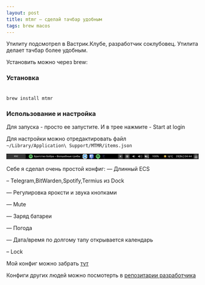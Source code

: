 ```yaml
---
layout: post
title: mtmr – сделай тачбар удобным
tags: brew macos 
---
```

Утилиту подсмотрел в Вастрик.Клубе, разработчик соклубовец. 
Утилита делает тачбар более удобным. 

Установить можно через brew:

### Установка

<code>
brew install mtmr
</code>
 
### Использование и настройка

Для запуска - просто ее запустите. И в трее нажмите - Start at login

Для настройки можно отредактировать файл <code> ~/Library/Application\ Support/MTMR/items.json </code>

![](https://raw.githubusercontent.com/tatarinovms/tatarinovms.github.io/master/images/posts/TB.png)

Себе я сделал очень простой конфиг: 
— Длинный ECS

– Telegram,BitWarden,Spotify,Termius  из Dock

— Регулировка яроксти и звука кнопками

— Mute

— Заряд батареи

— Погода

— Дата/время по долгому тапу открывается календарь

– Lock 

Мой конфиг можно забрать [тут](https://raw.githubusercontent.com/tatarinovms/tatarinovms.github.io/master/images/posts/items.json)

Конфиги других людей можно посмотерть в [репозитарии разработчика](https://github.com/Toxblh/MTMR-presets)

